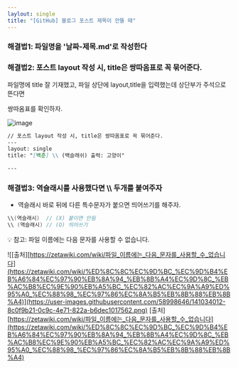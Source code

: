```yaml
---
laylout: single
title: "[GitHub] 블로그 포스트 제목이 안뜰 때"
---
```


### 해결법1: 파일명을 '날짜-제목.md'로 작성한다

### 해결법2: 포스트 layout 작성 시, title은 쌍따옴표로 꼭 묶어준다.

파일명에 title 잘 기재했고, 파일 상단에 layout,title을 입력했는데 상단부가 주석으로 뜬다면

쌍따옴표를 확인하자.

![image](https://user-images.githubusercontent.com/58998646/141029458-4261cb00-737a-4fb3-aa07-5bde312d1a56.png)

```markdown
// 포스트 layout 작성 시, title은 쌍따옴표로 꼭 묶어준다.
---
layout: single
title: "[백준] \\ (백슬래쉬) 출력: 고양이"

---
```

### 해결법3: 역슬래시를 사용했다면 \\\\ 두개를 붙여주자

+ 역슬래시 바로 뒤에 다른 특수문자가 붙으면 띄어쓰기를 해주자.

```java
\\(역슬래시)  // (X) 붙이면 안됨
\\ (역슬래시) // (O) 띄어쓰기
```

 

<aside>
💡 참고: 파일 이름에는 다음 문자를 사용할 수 없습니다.

</aside>


![[출처][https://zetawiki.com/wiki/파일_이름에는_다음_문자를_사용할_수_없습니다](https://zetawiki.com/wiki/%ED%8C%8C%EC%9D%BC_%EC%9D%B4%EB%A6%84%EC%97%90%EB%8A%94_%EB%8B%A4%EC%9D%8C_%EB%AC%B8%EC%9E%90%EB%A5%BC_%EC%82%AC%EC%9A%A9%ED%95%A0_%EC%88%98_%EC%97%86%EC%8A%B5%EB%8B%88%EB%8B%A4)](https://user-images.githubusercontent.com/58998646/141034012-8c0f9b21-0c9c-4e71-822a-b6dec1017562.png)
[출처] [https://zetawiki.com/wiki/파일_이름에는_다음_문자를_사용할_수_없습니다](https://zetawiki.com/wiki/%ED%8C%8C%EC%9D%BC_%EC%9D%B4%EB%A6%84%EC%97%90%EB%8A%94_%EB%8B%A4%EC%9D%8C_%EB%AC%B8%EC%9E%90%EB%A5%BC_%EC%82%AC%EC%9A%A9%ED%95%A0_%EC%88%98_%EC%97%86%EC%8A%B5%EB%8B%88%EB%8B%A4)